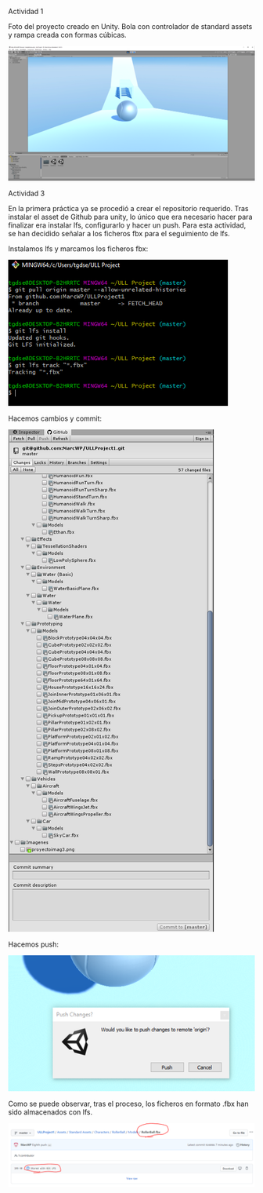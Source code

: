 Actividad 1

Foto del proyecto creado en Unity. Bola con controlador de standard assets y rampa creada con formas cúbicas.

![alt tag](Imagenes/proyectoimag.png)

Actividad 3

En la primera práctica ya se procedió a crear el repositorio requerido. Tras instalar el asset de Github para unity, lo único que era necesario hacer para finalizar era instalar lfs, configurarlo y hacer un push. Para esta actividad, se han decidido señalar a los ficheros fbx para el seguimiento de lfs.

Instalamos lfs y marcamos los ficheros fbx:

![alt tag](Imagenes/proyectoimag3.png)

Hacemos cambios y commit:

![alt tag](Imagenes/proyectoimag4.png)

Hacemos push:

![alt tag](Imagenes/proyectoimag6.PNG)

Como se puede observar, tras el proceso, los ficheros en formato .fbx han sido almacenados con lfs.

![alt tag](Imagenes/proyectoimag7.PNG)